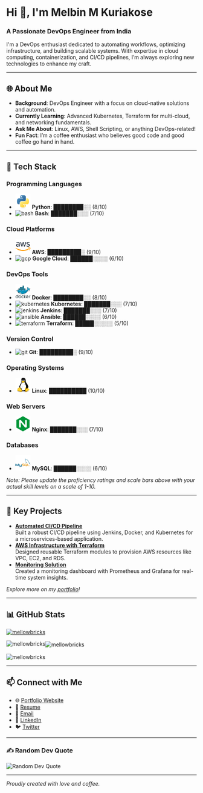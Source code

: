 # Hi 👋, I'm Melbin M Kuriakose
### A Passionate DevOps Engineer from India

I'm a DevOps enthusiast dedicated to automating workflows, optimizing infrastructure, and building scalable systems. With expertise in cloud computing, containerization, and CI/CD pipelines, I’m always exploring new technologies to enhance my craft.

---

## 🌐 About Me
- **Background**: DevOps Engineer with a focus on cloud-native solutions and automation.
- **Currently Learning**: Advanced Kubernetes, Terraform for multi-cloud, and networking fundamentals.
- **Ask Me About**: Linux, AWS, Shell Scripting, or anything DevOps-related!
- **Fun Fact**: I’m a coffee enthusiast who believes good code and good coffee go hand in hand.

---

## 🌱 Tech Stack

### Programming Languages
- <img src="https://raw.githubusercontent.com/devicons/devicon/master/icons/python/python-original.svg" alt="python" width="40" height="40"/> **Python**: ████████░░ (8/10)
- <img src="https://www.vectorlogo.zone/logos/gnu_bash/gnu_bash-icon.svg" alt="bash" width="40" height="40"/> **Bash**: ███████░░░ (7/10)

### Cloud Platforms
- <img src="https://raw.githubusercontent.com/devicons/devicon/master/icons/amazonwebservices/amazonwebservices-original-wordmark.svg" alt="aws" width="40" height="40"/> **AWS**: █████████░ (9/10)
- <img src="https://www.vectorlogo.zone/logos/google_cloud/google_cloud-icon.svg" alt="gcp" width="40" height="40"/> **Google Cloud**: ██████░░░░ (6/10)

### DevOps Tools
- <img src="https://raw.githubusercontent.com/devicons/devicon/master/icons/docker/docker-original-wordmark.svg" alt="docker" width="40" height="40"/> **Docker**: ████████░░ (8/10)
- <img src="https://www.vectorlogo.zone/logos/kubernetes/kubernetes-icon.svg" alt="kubernetes" width="40" height="40"/> **Kubernetes**: ███████░░░ (7/10)
- <img src="https://www.vectorlogo.zone/logos/jenkins/jenkins-icon.svg" alt="jenkins" width="40" height="40"/> **Jenkins**: ███████░░░ (7/10)
- <img src="https://www.vectorlogo.zone/logos/ansible/ansible-icon.svg" alt="ansible" width="40" height="40"/> **Ansible**: ██████░░░░ (6/10)
- <img src="https://www.vectorlogo.zone/logos/terraformio/terraformio-icon.svg" alt="terraform" width="40" height="40"/> **Terraform**: █████░░░░░ (5/10)

### Version Control
- <img src="https://www.vectorlogo.zone/logos/git-scm/git-scm-icon.svg" alt="git" width="40" height="40"/> **Git**: █████████░ (9/10)

### Operating Systems
- <img src="https://raw.githubusercontent.com/devicons/devicon/master/icons/linux/linux-original.svg" alt="linux" width="40" height="40"/> **Linux**: ██████████ (10/10)

### Web Servers
- <img src="https://raw.githubusercontent.com/devicons/devicon/master/icons/nginx/nginx-original.svg" alt="nginx" width="40" height="40"/> **Nginx**: ███████░░░ (7/10)

### Databases
- <img src="https://raw.githubusercontent.com/devicons/devicon/master/icons/mysql/mysql-original-wordmark.svg" alt="mysql" width="40" height="40"/> **MySQL**: ██████░░░░ (6/10)

*Note: Please update the proficiency ratings and scale bars above with your actual skill levels on a scale of 1-10.*

---

## 🚀 Key Projects
- **[Automated CI/CD Pipeline](https://github.com/mellowbricks/cicd-pipeline)**  
  Built a robust CI/CD pipeline using Jenkins, Docker, and Kubernetes for a microservices-based application.
- **[AWS Infrastructure with Terraform](https://github.com/mellowbricks/terraform-iac)**  
  Designed reusable Terraform modules to provision AWS resources like VPC, EC2, and RDS.
- **[Monitoring Solution](https://github.com/mellowbricks/monitoring-dashboard)**  
  Created a monitoring dashboard with Prometheus and Grafana for real-time system insights.

*Explore more on my [portfolio](https://www.mellowbricks.co.in)!*

---

## 📊 GitHub Stats
<p align="left">
  <a href="https://github.com/ryo-ma/github-profile-trophy"><img src="https://github-profile-trophy.vercel.app/?username=mellowbricks&theme=dark" alt="mellowbricks" /></a>
</p>

<p>
  <img align="left" src="https://github-readme-stats.vercel.app/api/top-langs?username=mellowbricks&show_icons=true&locale=en&layout=compact&theme=dark" alt="mellowbricks" />
</p>

<p><img align="center" src="https://github-readme-stats.vercel.app/api?username=mellowbricks&show_icons=true&locale=en&theme=dark" alt="mellowbricks" /></p>

<p><img align="center" src="https://github-readme-streak-stats.herokuapp.com/?user=mellowbricks&theme=dark" alt="mellowbricks" /></p>

---

## 📫 Connect with Me
- 🌐 [Portfolio Website](https://www.mellowbricks.co.in)
- 📄 [Resume](https://www.mellowbricks.co.in/Resume.pdf)
- 📧 [Email](mailto:melbinmk04@gmail.com)
- 💼 [LinkedIn](https://www.linkedin.com/in/melbinmk)
- 🐦 [Twitter](https://twitter.com/mellowbricks)

---

### ✍️ Random Dev Quote
![Random Dev Quote](https://quotes-github-readme.vercel.app/api?type=horizontal&theme=radical)

---

*Proudly created with love and coffee.*
